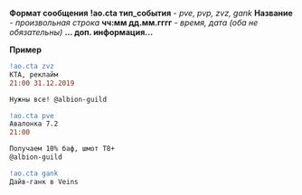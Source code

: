 __Формат сообщения__
**!ao.cta тип_события** - _pve, pvp, zvz, gank_
**Название** - _произвольная строка_
**чч:мм дд.мм.гггг** - _время, дата (оба не обязательны)_
**... доп. информация...**

**Пример**
```diff
!ao.cta zvz
КТА, реклайм
21:00 31.12.2019

Нужны все! @albion-guild
```
```diff
!ao.cta pve
Авалонка 7.2
21:00

Получаем 10% баф, шмот Т8+
@albion-guild
```
```diff
!ao.cta gank
Дайв-ганк в Veins
```
